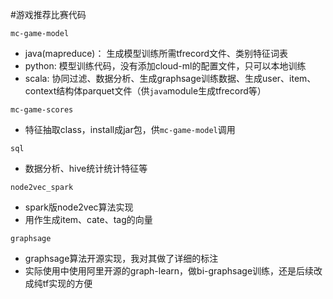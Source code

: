 #游戏推荐比赛代码

```mc-game-model```
* java(mapreduce)： 生成模型训练所需tfrecord文件、类别特征词表
* python: 模型训练代码，没有添加cloud-ml的配置文件，只可以本地训练
* scala: 协同过滤、数据分析、生成graphsage训练数据、生成user、item、context结构体parquet文件（供```java```module生成tfrecord等）

```mc-game-scores```
* 特征抽取class，install成jar包，供```mc-game-model```调用

```sql```
* 数据分析、hive统计统计特征等

```node2vec_spark```
* spark版node2vec算法实现
* 用作生成item、cate、tag的向量

```graphsage```
* graphsage算法开源实现，我对其做了详细的标注
* 实际使用中使用阿里开源的graph-learn，做bi-graphsage训练，还是后续改成纯tf实现的方便
